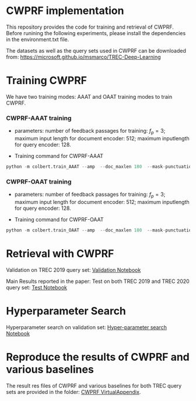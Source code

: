 # CWPRF implementation


This repository provides the code for training and retrieval of CWPRF. Before runining the following experiments, please install the dependencies in the  environment.txt file.

The datasets as well as the query sets used in CWPRF can be downloaded from: https://microsoft.github.io/msmarco/TREC-Deep-Learning

# Training CWPRF
We have two training modes: AAAT and OAAT training modes to train CWPRF.

### CWPRF-AAAT training

- parameters: number of feedback passages for training: $f_p=3$; maximum input length for document encoder: 512; maximum inputlength for query encoder: 128.

- Training command for CWPRF-AAAT

```python
python -m colbert.train_AAAT --amp  --doc_maxlen 180  --mask-punctuation --bsize 24 --accum 1 --triples /path/to/train/triples.train.small.tsv --checkpoint /path/to/ColBERT/Checkpoints/colbert.dnn --root /path/to/save/checkpoint/CWPRF_AAAT --experiment psg --run CWPRF --num_prf 3 --in_batch_negs --checkpoint_init
```

### CWPRF-OAAT training
- parameters: number of feedback passages for training: $f_p=3$; maximum input length for document encoder: 512; maximum inputlength for query encoder: 128.

- Training command for CWPRF-OAAT

```python
python -m colbert.train_OAAT --amp  --doc_maxlen 180  --mask-punctuation --bsize 24 --accum 1 --triples /path/to/train/triples.train.small.tsv --checkpoint /path/to/ColBERT/Checkpoints/colbert.dnn --root /path/to/save/checkpoint/CWPRF_OAAT --experiment psg --run CWPRF --num_prf 3 --in_batch_negs --checkpoint_init
```

# Retrieval with CWPRF

Validation on TREC 2019 query set: [Validation Notebook](https://github.com/Xiao0728/CWPRF/blob/master/CWPRF_Inference.ipynb)

Main Results reported in the paper: Test on both TREC 2019 and TREC 2020 query set: [Test Notebook](https://github.com/Xiao0728/CWPRF/blob/master/CWPRF_Inference.ipynb)

# Hyperparameter Search

Hyperparameter search on validation set: [Hyper-parameter search Notebook](https://github.com/Xiao0728/CWPRF/blob/master/CWPRF_Inference.ipynb)


# Reproduce the results of CWPRF and various baselines

The result res files of CWPRF and various baselines for both TREC query sets are provided in the folder: [CWPRF VirtualAppendix](https://github.com/Xiao0728/CWPRF/tree/master/CWPRF_VirtualAppendix). 
